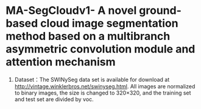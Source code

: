 # MA-SegCloudv1- A novel ground-based cloud image segmentation method based on a multibranch asymmetric convolution module and attention mechanism

1. Dataset：The SWINySeg data set is available for download at http://vintage.winklerbros.net/swinyseg.html. All images are normalized to binary images, the size is changed to 320×320, and the training set and test set are divided by voc.
